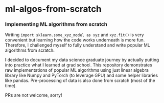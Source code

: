 # ml-algos-from-scratch
### Implementing ML algorithms from scratch

Writing `import sklearn.some_xyz_model as xyz` and `xyz.fit()` is very convenient but learning how the code works underneath is more fun. Therefore, I challenged myself to fully understand and write popular ML algorithms from scratch.

I decided to document my data science graduate journey by actually putting into practice what I learned at grad school. 
This repository demonstrates raw implementations of popular ML algorithms using just linear algebra library like Numpy and PyTorch (to leverage GPU) and some helper libraries like pandas. Pre-processing of data is also done from scratch (most of the time).

PRs are not welcome, sorry!
